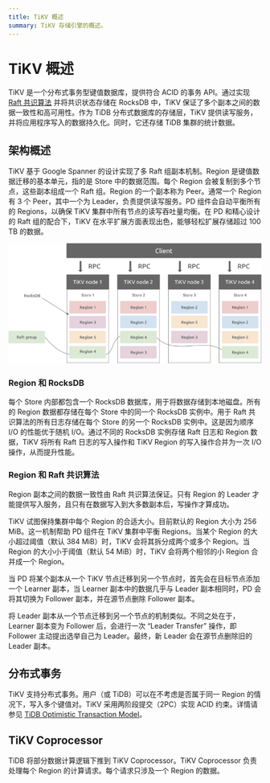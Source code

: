 ```yaml
---
title: TiKV 概述
summary: TiKV 存储引擎的概述。
---
```


# TiKV 概述

TiKV 是一个分布式事务型键值数据库，提供符合 ACID 的事务 API。通过实现 [Raft 共识算法](https://raft.github.io/raft.pdf) 并将共识状态存储在 RocksDB 中，TiKV 保证了多个副本之间的数据一致性和高可用性。作为 TiDB 分布式数据库的存储层，TiKV 提供读写服务，并将应用程序写入的数据持久化。同时，它还存储 TiDB 集群的统计数据。

## 架构概述

TiKV 基于 Google Spanner 的设计实现了多 Raft 组副本机制。Region 是键值数据迁移的基本单元，指的是 Store 中的数据范围。每个 Region 会被复制到多个节点，这些副本组成一个 Raft 组。Region 的一个副本称为 Peer。通常一个 Region 有 3 个 Peer，其中一个为 Leader，负责提供读写服务。PD 组件会自动平衡所有的 Regions，以确保 TiKV 集群中所有节点的读写吞吐量均衡。在 PD 和精心设计的 Raft 组的配合下，TiKV 在水平扩展方面表现出色，能够轻松扩展存储超过 100 TB 的数据。

![TiKV Architecture](/media/tikv-arch.png)

### Region 和 RocksDB

每个 Store 内部都包含一个 RocksDB 数据库，用于将数据存储到本地磁盘。所有的 Region 数据都存储在每个 Store 中的同一个 RocksDB 实例中。用于 Raft 共识算法的所有日志存储在每个 Store 的另一个 RocksDB 实例中。这是因为顺序 I/O 的性能优于随机 I/O。通过不同的 RocksDB 实例存储 Raft 日志和 Region 数据，TiKV 将所有 Raft 日志的写入操作和 TiKV Region 的写入操作合并为一次 I/O 操作，从而提升性能。

### Region 和 Raft 共识算法

Region 副本之间的数据一致性由 Raft 共识算法保证。只有 Region 的 Leader 才能提供写入服务，且只有在数据写入到大多数副本后，写操作才算成功。

TiKV 试图保持集群中每个 Region 的合适大小。目前默认的 Region 大小为 256 MiB。这一机制帮助 PD 组件在 TiKV 集群中平衡 Regions。当某个 Region 的大小超过阈值（默认 384 MiB）时，TiKV 会将其拆分成两个或多个 Region。当 Region 的大小小于阈值（默认 54 MiB）时，TiKV 会将两个相邻的小 Region 合并成一个 Region。

当 PD 将某个副本从一个 TiKV 节点迁移到另一个节点时，首先会在目标节点添加一个 Learner 副本，当 Learner 副本中的数据几乎与 Leader 副本相同时，PD 会将其切换为 Follower 副本，并在源节点删除 Follower 副本。

将 Leader 副本从一个节点迁移到另一个节点的机制类似。不同之处在于，Learner 副本变为 Follower 后，会进行一次 “Leader Transfer” 操作，即 Follower 主动提出选举自己为 Leader。最终，新 Leader 会在源节点删除旧的 Leader 副本。

## 分布式事务

TiKV 支持分布式事务。用户（或 TiDB）可以在不考虑是否属于同一 Region 的情况下，写入多个键值对。TiKV 采用两阶段提交（2PC）实现 ACID 约束。详情请参见 [TiDB Optimistic Transaction Model](/optimistic-transaction.md)。

## TiKV Coprocessor

TiDB 将部分数据计算逻辑下推到 TiKV Coprocessor。TiKV Coprocessor 负责处理每个 Region 的计算请求。每个请求只涉及一个 Region 的数据。